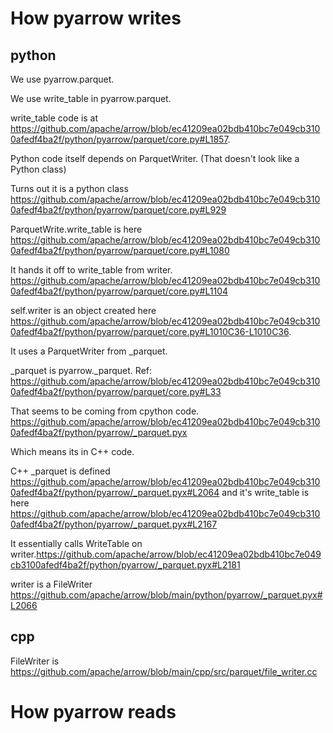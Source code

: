 # How pyarrow writes 
## python
We use pyarrow.parquet. 

We use write_table in pyarrow.parquet.

write_table code is at https://github.com/apache/arrow/blob/ec41209ea02bdb410bc7e049cb3100afedf4ba2f/python/pyarrow/parquet/core.py#L1857.

Python code itself depends on ParquetWriter. (That doesn't look like a Python class)

Turns out it is a python class https://github.com/apache/arrow/blob/ec41209ea02bdb410bc7e049cb3100afedf4ba2f/python/pyarrow/parquet/core.py#L929

ParquetWrite.write_table is here https://github.com/apache/arrow/blob/ec41209ea02bdb410bc7e049cb3100afedf4ba2f/python/pyarrow/parquet/core.py#L1080

It hands it off to write_table from writer. https://github.com/apache/arrow/blob/ec41209ea02bdb410bc7e049cb3100afedf4ba2f/python/pyarrow/parquet/core.py#L1104

self.writer is an object created here https://github.com/apache/arrow/blob/ec41209ea02bdb410bc7e049cb3100afedf4ba2f/python/pyarrow/parquet/core.py#L1010C36-L1010C36. 

It uses a ParquetWriter from _parquet.

_parquet is pyarrow._parquet. Ref: https://github.com/apache/arrow/blob/ec41209ea02bdb410bc7e049cb3100afedf4ba2f/python/pyarrow/parquet/core.py#L33

That seems to be coming from cpython code. https://github.com/apache/arrow/blob/ec41209ea02bdb410bc7e049cb3100afedf4ba2f/python/pyarrow/_parquet.pyx

Which means its in C++ code. 

C++ _parquet is defined https://github.com/apache/arrow/blob/ec41209ea02bdb410bc7e049cb3100afedf4ba2f/python/pyarrow/_parquet.pyx#L2064 and it's write_table is 
here https://github.com/apache/arrow/blob/ec41209ea02bdb410bc7e049cb3100afedf4ba2f/python/pyarrow/_parquet.pyx#L2167

It essentially calls WriteTable on writer.https://github.com/apache/arrow/blob/ec41209ea02bdb410bc7e049cb3100afedf4ba2f/python/pyarrow/_parquet.pyx#L2181

writer is a FileWriter https://github.com/apache/arrow/blob/main/python/pyarrow/_parquet.pyx#L2066 

## cpp 
FileWriter is https://github.com/apache/arrow/blob/main/cpp/src/parquet/file_writer.cc

# How pyarrow reads
